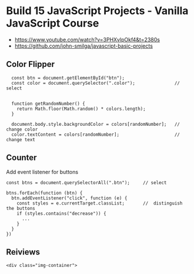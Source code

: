 # Build 15 JavaScript Projects - Vanilla JavaScript Course
- https://www.youtube.com/watch?v=3PHXvlpOkf4&t=2380s
- https://github.com/john-smilga/javascript-basic-projects



## Color Flipper
```
  const btn = document.getElementById("btn");
  const color = document.querySelector(".color");               // select


  function getRandomNumber() {
    return Math.floor(Math.random() * colors.length);
  }

  document.body.style.backgroundColor = colors[randomNumber];   // change color
  color.textContent = colors[randomNumber];                     // change text
```


## Counter
Add event listener for buttons
```
const btns = document.querySelectorAll(".btn");     // select    

btns.forEach(function (btn) {
  btn.addEventListener("click", function (e) {
    const styles = e.currentTarget.classList;       //  distinguish the buttons
    if (styles.contains("decrease")) {
      ...
    }
  }
})
```


## Reiviews
```
<div class="img-container">
```

